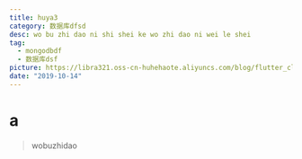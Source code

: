 ```yaml
---
title: huya3
category: 数据库dfsd
desc: wo bu zhi dao ni shi shei ke wo zhi dao ni wei le shei
tag:
  - mongodbdf
  - 数据库dsf
picture: https://libra321.oss-cn-huhehaote.aliyuncs.com/blog/flutter_clean_4.png
date: "2019-10-14"
---
```


# a

> wobuzhidao
